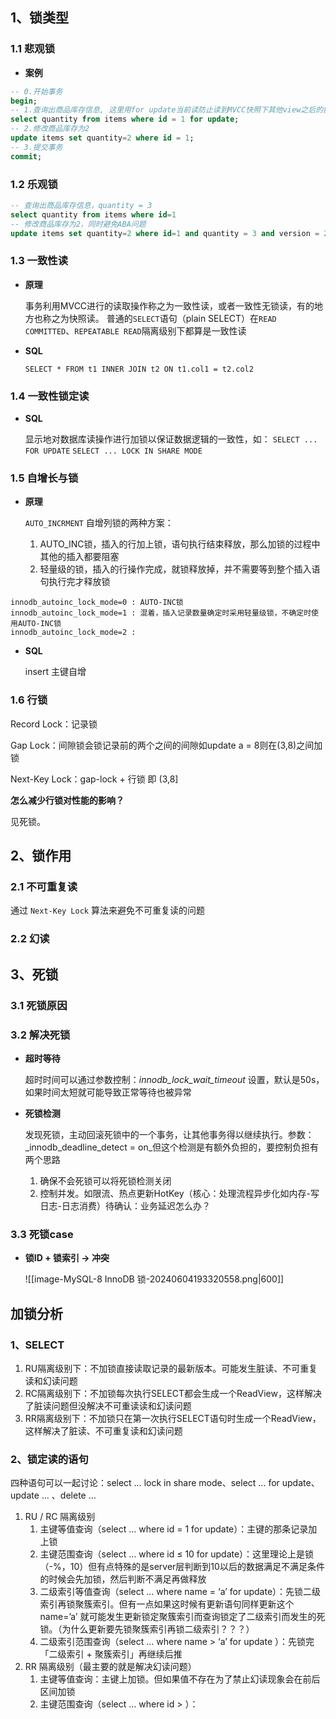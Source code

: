 ## 1、锁类型

### 1.1 悲观锁

-  **案例**

```sql
-- 0.开始事务
begin; 
-- 1.查询出商品库存信息, 这里用for update当前读防止读到MVCC快照下其他view之后的操作
select quantity from items where id = 1 for update;
-- 2.修改商品库存为2
update items set quantity=2 where id = 1;
-- 3.提交事务
commit;
```

### 1.2 乐观锁

```sql
-- 查询出商品库存信息，quantity = 3
select quantity from items where id=1
-- 修改商品库存为2，同时避免ABA问题
update items set quantity=2 where id=1 and quantity = 3 and version = 2;;
```


### 1.3 一致性读

-  **原理**

	事务利用MVCC进行的读取操作称之为一致性读，或者一致性无锁读，有的地方也称之为快照读。
	普通的`SELECT`语句（plain SELECT）在`READ COMMITTED`、`REPEATABLE READ`隔离级别下都算是一致性读

-  **SQL**

	`SELECT * FROM t1 INNER JOIN t2 ON t1.col1 = t2.col2`

### 1.4 一致性锁定读

-  **SQL**

	显示地对数据库读操作进行加锁以保证数据逻辑的一致性，如：
	`SELECT ... FOR UPDATE`
	`SELECT ... LOCK IN SHARE MODE`

### 1.5 自增长与锁

-  **原理**

	 `AUTO_INCRMENT` 自增列锁的两种方案：
	1. AUTO_INC锁，插入的行加上锁，语句执行结束释放，那么加锁的过程中其他的插入都要阻塞
	2. 轻量级的锁，插入的行操作完成，就锁释放掉，并不需要等到整个插入语句执行完才释放锁

```
innodb_autoinc_lock_mode=0 : AUTO-INC锁
innodb_autoinc_lock_mode=1 : 混着，插入记录数量确定时采用轻量级锁，不确定时使用AUTO-INC锁
innodb_autoinc_lock_mode=2 : 
```


-  **SQL**

	insert 主键自增

### 1.6 行锁

Record Lock：记录锁

Gap Lock：间隙锁会锁记录前的两个之间的间隙如update a = 8则在(3,8)之间加锁

Next-Key Lock：gap-lock + 行锁 即 (3,8]

**怎么减少行锁对性能的影响？**

见死锁。

## 2、锁作用

### 2.1 不可重复读

通过 `Next-Key Lock` 算法来避免不可重复读的问题

### 2.2 幻读


## 3、死锁

### 3.1 死锁原因

### 3.2 解决死锁

-  **超时等待**

	超时时间可以通过参数控制：_innodb_lock_wait_timeout_ 设置，默认是50s，如果时间太短就可能导致正常等待也被异常

-  **死锁检测**

	发现死锁，主动回滚死锁中的一个事务，让其他事务得以继续执行。参数：_innodb_deadline_detect = on_但这个检测是有额外负担的，要控制负担有两个思路
	1.  确保不会死锁可以将死锁检测关闭
	2.  控制并发。如限流、热点更新HotKey（核心：处理流程异步化如内存-写日志-日志消费）待确认：业务延迟怎么办？


### 3.3 死锁case

-  **锁ID + 锁索引 -> 冲突**

	![[image-MySQL-8 InnoDB 锁-20240604193320558.png|600]]


## 加锁分析

### 1、SELECT

1. RU隔离级别下：不加锁直接读取记录的最新版本。可能发生脏读、不可重复读和幻读问题
2. RC隔离级别下：不加锁每次执行SELECT都会生成一个ReadView，这样解决了脏读问题但没解决不可重读读和幻读问题
3. RR隔离级别下：不加锁只在第一次执行SELECT语句时生成一个ReadView，这样解决了脏读、不可重复读和幻读问题

### 2、锁定读的语句

四种语句可以一起讨论：select … lock in share mode、select … for update、update … 、delete …

1. RU / RC 隔离级别
    1. 主键等值查询（select … where id = 1 for update）：主键的那条记录加上锁
    2. 主键范围查询（select … where id ≤ 10 for update）：这里理论上是锁（-%，10）但有点特殊的是server层判断到10以后的数据满足不满足条件的时候会先加锁，然后判断不满足再做释放
    3. 二级索引等值查询（select … where name = ‘a’ for update）：先锁二级索引再锁聚簇索引。但有一点如果这时候有更新语句同样更新这个name=’a’ 就可能发生更新锁定聚簇索引而查询锁定了二级索引而发生的死锁。（为什么更新要先锁聚簇索引再锁二级索引？？？）
    4. 二级索引范围查询（select … where name > ‘a’ for update ）：先锁完「二级索引 + 聚簇索引」再继续后推
2. RR 隔离级别（最主要的就是解决幻读问题）
    1. 主键等值查询：主键上加锁。但如果值不存在为了禁止幻读现象会在前后区间加锁
    2. 主键范围查询（select … where id > ）：

